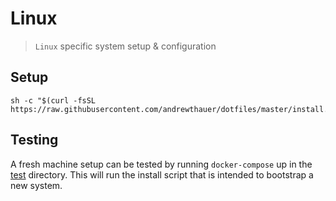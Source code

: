 # Linux

> `Linux` specific system setup & configuration

## Setup

```shell
sh -c "$(curl -fsSL https://raw.githubusercontent.com/andrewthauer/dotfiles/master/install.sh)"
```

## Testing

A fresh machine setup can be tested by running `docker-compose` up in the
[test](./test) directory. This will run the install script that is intended to
bootstrap a new system.
